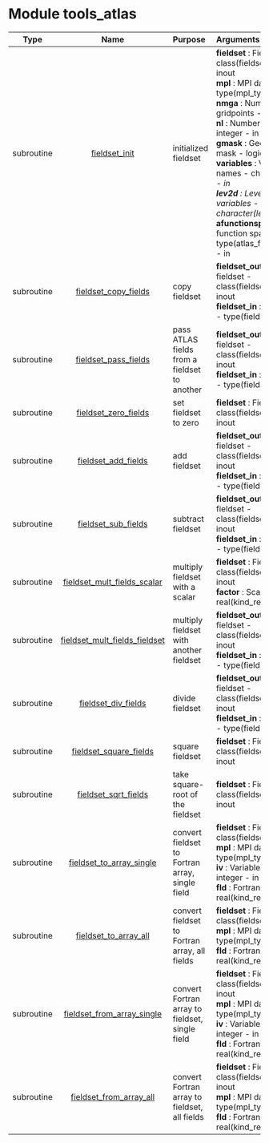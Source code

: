 # Module tools_atlas

| Type | Name | Purpose | Arguments          |
| :--: | :--: | :------ | :----------------- |
| subroutine | [fieldset_init](https://github.com/JCSDA/saber/tree/develop/src/saber/util/tools_atlas.F90#L65) | initialized fieldset | **fieldset** :  Fieldset - class(fieldset_type) - inout<br>**mpl** :  MPI data - type(mpl_type) - inout<br>**nmga** :  Number of gridpoints - integer - in<br>**nl** :  Number of levels - integer - in<br>**gmask** :  Geographical mask - logical - in<br>**variables** :  Variables names - character(len=*) - in<br>**lev2d** :  Level for 2D variables - character(len=*) - in<br>**afunctionspace** :  ATLAS function space - type(atlas_functionspace) - in |
| subroutine | [fieldset_copy_fields](https://github.com/JCSDA/saber/tree/develop/src/saber/util/tools_atlas.F90#L124) | copy fieldset | **fieldset_out** :  Output fieldset - class(fieldset_type) - inout<br>**fieldset_in** :  Input fieldset - type(fieldset_type) - in |
| subroutine | [fieldset_pass_fields](https://github.com/JCSDA/saber/tree/develop/src/saber/util/tools_atlas.F90#L171) | pass ATLAS fields from a fieldset to another | **fieldset_out** :  Output fieldset - class(fieldset_type) - inout<br>**fieldset_in** :  Input fieldset - type(fieldset_type) - in |
| subroutine | [fieldset_zero_fields](https://github.com/JCSDA/saber/tree/develop/src/saber/util/tools_atlas.F90#L196) | set fieldset to zero | **fieldset** :  Fieldset - class(fieldset_type) - inout |
| subroutine | [fieldset_add_fields](https://github.com/JCSDA/saber/tree/develop/src/saber/util/tools_atlas.F90#L236) | add fieldset | **fieldset_out** :  Output fieldset - class(fieldset_type) - inout<br>**fieldset_in** :  Input fieldset - type(fieldset_type) - in |
| subroutine | [fieldset_sub_fields](https://github.com/JCSDA/saber/tree/develop/src/saber/util/tools_atlas.F90#L287) | subtract fieldset | **fieldset_out** :  Output fieldset - class(fieldset_type) - inout<br>**fieldset_in** :  Input fieldset - type(fieldset_type) - in |
| subroutine | [fieldset_mult_fields_scalar](https://github.com/JCSDA/saber/tree/develop/src/saber/util/tools_atlas.F90#L338) | multiply fieldset with a scalar | **fieldset** :  Fieldset - class(fieldset_type) - inout<br>**factor** :  Scalar factor - real(kind_real) - in |
| subroutine | [fieldset_mult_fields_fieldset](https://github.com/JCSDA/saber/tree/develop/src/saber/util/tools_atlas.F90#L374) | multiply fieldset with another fieldset | **fieldset_out** :  Output fieldset - class(fieldset_type) - inout<br>**fieldset_in** :  Input fieldset - type(fieldset_type) - in |
| subroutine | [fieldset_div_fields](https://github.com/JCSDA/saber/tree/develop/src/saber/util/tools_atlas.F90#L425) | divide fieldset | **fieldset_out** :  Output fieldset - class(fieldset_type) - inout<br>**fieldset_in** :  Input fieldset - type(fieldset_type) - in |
| subroutine | [fieldset_square_fields](https://github.com/JCSDA/saber/tree/develop/src/saber/util/tools_atlas.F90#L475) | square fieldset | **fieldset** :  Fieldset - class(fieldset_type) - inout |
| subroutine | [fieldset_sqrt_fields](https://github.com/JCSDA/saber/tree/develop/src/saber/util/tools_atlas.F90#L510) | take square-root of the fieldset | **fieldset** :  Fieldset - class(fieldset_type) - inout |
| subroutine | [fieldset_to_array_single](https://github.com/JCSDA/saber/tree/develop/src/saber/util/tools_atlas.F90#L548) | convert fieldset to Fortran array, single field | **fieldset** :  Fieldset - class(fieldset_type) - in<br>**mpl** :  MPI data - type(mpl_type) - inout<br>**iv** :  Variable index - integer - in<br>**fld** :  Fortran array - real(kind_real) - out |
| subroutine | [fieldset_to_array_all](https://github.com/JCSDA/saber/tree/develop/src/saber/util/tools_atlas.F90#L579) | convert fieldset to Fortran array, all fields | **fieldset** :  Fieldset - class(fieldset_type) - in<br>**mpl** :  MPI data - type(mpl_type) - inout<br>**fld** :  Fortran array - real(kind_real) - out |
| subroutine | [fieldset_from_array_single](https://github.com/JCSDA/saber/tree/develop/src/saber/util/tools_atlas.F90#L607) | convert Fortran array to fieldset, single field | **fieldset** :  Fieldset - class(fieldset_type) - inout<br>**mpl** :  MPI data - type(mpl_type) - inout<br>**iv** :  Variable index - integer - in<br>**fld** :  Fortran array - real(kind_real) - in |
| subroutine | [fieldset_from_array_all](https://github.com/JCSDA/saber/tree/develop/src/saber/util/tools_atlas.F90#L638) | convert Fortran array to fieldset, all fields | **fieldset** :  Fieldset - class(fieldset_type) - inout<br>**mpl** :  MPI data - type(mpl_type) - inout<br>**fld** :  Fortran array - real(kind_real) - in |
